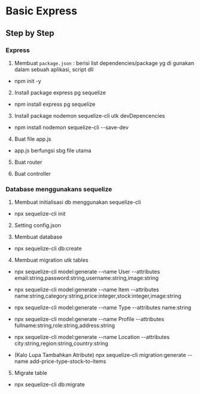 # Basic Express

## Step by Step

### Express

1. Membuat `package.json` : berisi list dependencies/package yg di gunakan dalam sebuah aplikasi, script dll

- npm init -y

2. Install package express pg sequelize

- npm install express pg sequelize

3. Install package nodemon sequelize-cli utk devDepencencies

- npm install nodemon sequelize-cli --save-dev

4. Buat file app.js

- app.js berfungsi sbg file utama

5. Buat router

6. Buat controller

### Database menggunakans sequelize

1. Membuat initialisasi db menggunakan sequelize-cli

- npx sequelize-cli init

2. Setting config.json

3. Membuat database

- npx sequelize-cli db:create

4. Membuat migration utk tables

- npx sequelize-cli model:generate --name User --attributes email:string,password:string,username:string,image:string

- npx sequelize-cli model:generate --name Item --attributes name:string,category:string,price:integer,stock:integer,image:string

- npx sequelize-cli model:generate --name Type --attributes name:string

- npx sequelize-cli model:generate --name Profile --attributes fullname:string,role:string,address:string

- npx sequelize-cli model:generate --name Location --attributes city:string,region:string,country:string

- (Kalo Lupa Tambahkan Atribute) npx sequelize-cli migration:generate --name add-price-type-stock-to-items

5. Migrate table

- npx sequelize-cli db:migrate
